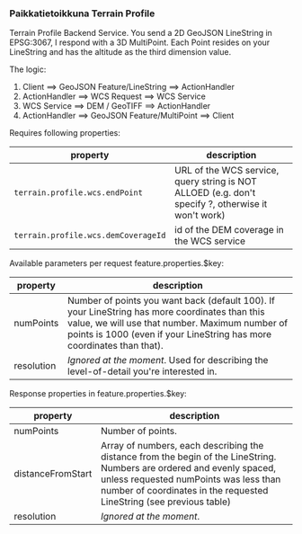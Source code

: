 ### Paikkatietoikkuna Terrain Profile

Terrain Profile Backend Service. You send a 2D GeoJSON LineString in EPSG:3067, I respond with a 3D MultiPoint. Each Point resides on your LineString and has the altitude as the third dimension value.

The logic:

1. Client ==> GeoJSON Feature/LineString ==> ActionHandler
2. ActionHandler ==> WCS Request ==> WCS Service
3. WCS Service ==> DEM / GeoTIFF ==> ActionHandler
4. ActionHandler ==> GeoJSON Feature/MultiPoint ==> Client

Requires following properties:

property | description
-------- | -----------
`terrain.profile.wcs.endPoint` | URL of the WCS service, query string is NOT ALLOED (e.g. don't specify ?, otherwise it won't work)
`terrain.profile.wcs.demCoverageId`| id of the DEM coverage in the WCS service

Available parameters per request feature.properties.$key:

property | description
-------- | -----------
numPoints | Number of points you want back (default 100). If your LineString has more coordinates than this value, we will use that number. Maximum number of points is 1000 (even if your LineString has more coordinates than that).
resolution | *Ignored at the moment*. Used for describing the level-of-detail you're interested in.

Response properties in feature.properties.$key:

property | description
-------- | -----------
numPoints | Number of points.
distanceFromStart | Array of numbers, each describing the distance from the begin of the LineString. Numbers are ordered and evenly spaced, unless requested numPoints was less than number of coordinates in the requested LineString (see previous table)
resolution | *Ignored at the moment*.